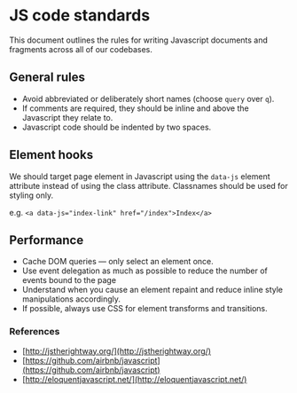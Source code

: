 # JS code standards
This document outlines the rules for writing Javascript documents and fragments across all of our codebases.

## General rules
- Avoid abbreviated or deliberately short names (choose `query` over `q`).
- If comments are required, they should be inline and above the Javascript they relate to.
- Javascript code should be indented by two spaces.

## Element hooks
We should target page element in Javascript using the `data-js` element attribute instead of using the class attribute. Classnames should be used for styling only.

e.g. `<a data-js="index-link" href="/index">Index</a>`

## Performance
  - Cache DOM queries — only select an element once.
  - Use event delegation as much as possible to reduce the number of events bound to the page
  - Understand when you cause an element repaint and reduce inline style manipulations accordingly.
  - If possible, always use CSS for element transforms and transitions.

### References
- [http://jstherightway.org/](http://jstherightway.org/)
- [https://github.com/airbnb/javascript](https://github.com/airbnb/javascript)
- [http://eloquentjavascript.net/](http://eloquentjavascript.net/)
